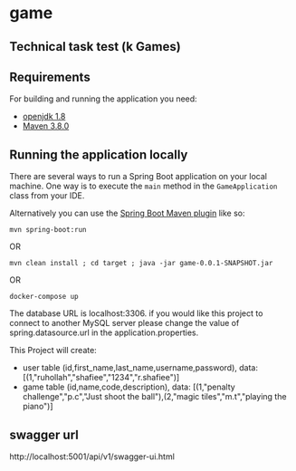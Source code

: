 # game

## Technical task test (k Games)

## Requirements

For building and running the application you need:

- [openjdk 1.8](http://www.oracle.com/technetwork/java/javase/documentation/index.html)
- [Maven 3.8.0](https://maven.apache.org)

## Running the application locally

There are several ways to run a Spring Boot application on your local machine. One way is to execute the `main` method in the `GameApplication` class from your IDE.

Alternatively you can use the [Spring Boot Maven plugin](https://docs.spring.io/spring-boot/docs/current/reference/html/build-tool-plugins-maven-plugin.html) like so:

```shell
mvn spring-boot:run
```
OR

```shell
mvn clean install ; cd target ; java -jar game-0.0.1-SNAPSHOT.jar
```
OR


``` shell 
docker-compose up
```
The database URL is localhost:3306. if you would like this project to connect to another MySQL server please change the value of spring.datasource.url in the application.properties.


This Project will create:

* user table (id,first_name,last_name,username,password), data: [(1,"ruhollah","shafiee","1234","r.shafiee")]
* game table (id,name,code,description), data: [(1,"penalty challenge","p.c","Just shoot the ball"),(2,"magic tiles","m.t","playing the piano")]

## swagger url
http://localhost:5001/api/v1/swagger-ui.html



